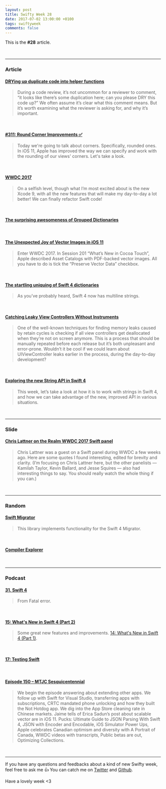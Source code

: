 ```yaml
---
layout: post
title: Swifty Week 28
date: 2017-07-02 13:00:00 +0100
tags: swiftyweek
comments: false
---
```


This is the **#28** article.

<br>

---

### Article

#### [DRYing up duplicate code into helper functions](https://www.dzombak.com/blog/2017/06/DRYing-up-duplicate-code-into-helper-functions.html)

> During a code review, it’s not uncommon for a reviewer to comment, “it looks like there’s some duplication here; can you please DRY this code up?” We often assume it’s clear what this comment means. But it’s worth examining what the reviewer is asking for, and why it’s important.

<br>

#### [#311: Round Corner Improvements ✅](https://littlebitesofcocoa.com/311-round-corner-improvements)

> Today we're going to talk about corners. Specifically, rounded ones. In iOS 11, Apple has improved the way we can specify and work with the rounding of our views' corners. Let's take a look.

<br>

#### [WWDC 2017](https://cjwirth.com//2017/06/16/wwdc-2017/)

> On a selfish level, though what I’m most excited about is the new Xcode 9, with all the new features that will make my day-to-day a lot better! We can finally refactor Swift code!

<br>

#### [The surprising awesomeness of Grouped Dictionaries](http://ericasadun.com/2017/06/14/the-surprising-awesomeness-of-grouped-dictionaries/)

<br>

#### [The Unexpected Joy of Vector Images in iOS 11](http://ericasadun.com/2017/06/15/the-unexpected-joy-of-vector-images-in-ios-11/)

> Enter WWDC 2017. In Session 201 “What’s New in Cocoa Touch”, Apple described Asset Catalogs with PDF-backed vector images. All you have to do is tick the “Preserve Vector Data” checkbox.

<br>

#### [The startling uniquing of Swift 4 dictionaries](http://ericasadun.com/2017/06/19/the-startling-uniquing-of-swift-4-dictionaries/)

> As you’ve probably heard, Swift 4 now has multiline strings.

<br>

#### [Catching Leaky View Controllers Without Instruments](http://holko.pl/2017/06/26/checking-uiviewcontroller-deallocation/)

> One of the well-known techniques for finding memory leaks caused by retain cycles is checking if all view controllers get deallocated when they’re not on screen anymore. This is a process that should be manually repeated before each release but it’s both unpleasant and error-prone. Wouldn’t it be cool if we could learn about UIViewController leaks earlier in the process, during the day-to-day development?

<br>

#### [Exploring the new String API in Swift 4](https://www.swiftbysundell.com/posts/exploring-the-new-string-api-in-swift-4)

> This week, let’s take a look at how it is to work with strings in Swift 4, and how we can take advantage of the new, improved API in various situations.

<br>

---

### Slide

#### [Chris Lattner on the Realm WWDC 2017 Swift panel](https://oleb.net/blog/2017/06/chris-lattner-wwdc-swift-panel/)

> Chris Lattner was a guest on a Swift panel during WWDC a few weeks ago. Here are some quotes I found interesting, edited for brevity and clarity. (Iʼm focusing on Chris Lattner here, but the other panelists — Kamilah Taylor, Kevin Ballard, and Jesse Squires — also had interesting things to say. You should really watch the whole thing if you can.)

<br>

---

### Random

#### [Swift Migrator](https://github.com/apple/swift/blob/master/lib/Migrator/README.md)

> This library implements functionality for the Swift 4 Migrator.

<br>

#### [Compiler Explorer](https://swift.godbolt.org/)

<br>

---

### Podcast

#### [31. Swift 4](https://fatalerror.fm/episodes/2017/6/26/31-swift-4)

> From Fatal error.

<br>

#### [15: What's New in Swift 4 (Part 2)](https://spec.fm/podcasts/swift-unwrapped/70809)

> Some great new features and improvements. [14: What's New in Swift 4 (Part 1)](https://spec.fm/podcasts/swift-unwrapped/70808).

<br>

#### [17: Testing Swift](https://spec.fm/podcasts/swift-unwrapped/70319)

<br>

#### [Episode 150 – MTJC Sesquicentennial](http://mtjc.fm/episode-150-mtjc-sesquicentennial/)

> We begin the episode answering about extending other apps. We follow up with Swift for Visual Studio, transferring apps with subscriptions, CRTC mandated phone unlocking and how they built the Not Hotdog app. We dig into the App Store cleaning rate in Chinese markets. Jaime tells of Erica Sadun’s post about scalable vector are in iOS 11. Pucks: Ultimate Guide to JSON Parsing With Swift 4, JSON with Encoder and Encodable, iOS Simulator Power Ups, Apple celebrates Canadian optimism and diversity with A Portrait of Canada, WWDC videos with transcripts, Public betas are out, Optimizing Collections.

<br>

---

If you have any questions and feedbacks about a kind of new Swifty week, feel free to ask me :+1:
You can catch me on [Twitter](https://twitter.com/pixyzehn) and [Github](https://github.com/pixyzehn).

Have a lovely week <3
